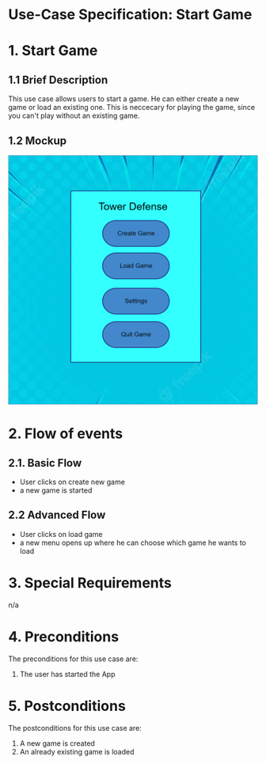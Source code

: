 # Use-Case Specification: Start Game

# 1. Start Game

## 1.1 Brief Description

This use case allows users to start a game. He can either create a new game or load an existing one. This is neccecary for playing the game, since you can't play without an existing game. 

## 1.2 Mockup 
![Start Game](../MockUps/Menu.png)


# 2. Flow of events

## 2.1. Basic Flow

- User clicks on create new game
- a new game is started

## 2.2 Advanced Flow

- User clicks on load game
- a new menu opens up where he can choose which game he wants to load

# 3. Special Requirements
n/a

# 4. Preconditions
The preconditions for this use case are:
1. The user has started the App

# 5. Postconditions
The postconditions for this use case are:
1. A new game is created
2. An already existing game is loaded


